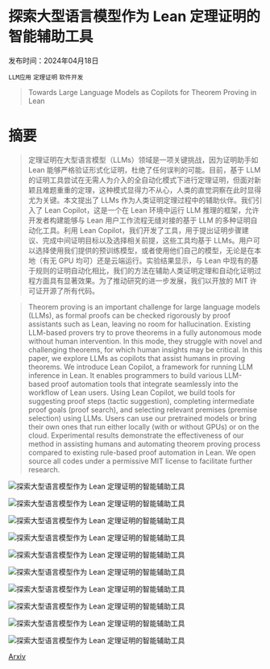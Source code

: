 # 探索大型语言模型作为 Lean 定理证明的智能辅助工具

发布时间：2024年04月18日

`LLM应用` `定理证明` `软件开发`

> Towards Large Language Models as Copilots for Theorem Proving in Lean

# 摘要

> 定理证明在大型语言模型（LLMs）领域是一项关键挑战，因为证明助手如 Lean 能够严格验证形式化证明，杜绝了任何误判的可能。目前，基于 LLM 的证明工具尝试在无需人为介入的全自动化模式下进行定理证明，但面对新颖且难题重重的定理，这种模式显得力不从心，人类的直觉洞察在此时显得尤为关键。本文提出了 LLMs 作为人类证明定理过程中的辅助伙伴。我们引入了 Lean Copilot，这是一个在 Lean 环境中运行 LLM 推理的框架，允许开发者构建能够与 Lean 用户工作流程无缝对接的基于 LLM 的多种证明自动化工具。利用 Lean Copilot，我们开发了工具，用于提出证明步骤建议、完成中间证明目标以及选择相关前提，这些工具均基于 LLMs。用户可以选择使用我们提供的预训练模型，或者使用他们自己的模型，无论是在本地（有无 GPU 均可）还是云端运行。实验结果显示，与 Lean 中现有的基于规则的证明自动化相比，我们的方法在辅助人类证明定理和自动化证明过程方面具有显著效果。为了推动研究的进一步发展，我们以开放的 MIT 许可证开源了所有代码。

> Theorem proving is an important challenge for large language models (LLMs), as formal proofs can be checked rigorously by proof assistants such as Lean, leaving no room for hallucination. Existing LLM-based provers try to prove theorems in a fully autonomous mode without human intervention. In this mode, they struggle with novel and challenging theorems, for which human insights may be critical. In this paper, we explore LLMs as copilots that assist humans in proving theorems. We introduce Lean Copilot, a framework for running LLM inference in Lean. It enables programmers to build various LLM-based proof automation tools that integrate seamlessly into the workflow of Lean users. Using Lean Copilot, we build tools for suggesting proof steps (tactic suggestion), completing intermediate proof goals (proof search), and selecting relevant premises (premise selection) using LLMs. Users can use our pretrained models or bring their own ones that run either locally (with or without GPUs) or on the cloud. Experimental results demonstrate the effectiveness of our method in assisting humans and automating theorem proving process compared to existing rule-based proof automation in Lean. We open source all codes under a permissive MIT license to facilitate further research.

![探索大型语言模型作为 Lean 定理证明的智能辅助工具](../../../paper_images/2404.12534/lean_copilot.png)

![探索大型语言模型作为 Lean 定理证明的智能辅助工具](../../../paper_images/2404.12534/human_ai_collaboration.png)

![探索大型语言模型作为 Lean 定理证明的智能辅助工具](../../../paper_images/2404.12534/goal.png)

![探索大型语言模型作为 Lean 定理证明的智能辅助工具](../../../paper_images/2404.12534/suggest_tactics.png)

![探索大型语言模型作为 Lean 定理证明的智能辅助工具](../../../paper_images/2404.12534/search_proof.png)

![探索大型语言模型作为 Lean 定理证明的智能辅助工具](../../../paper_images/2404.12534/premise_in.png)

![探索大型语言模型作为 Lean 定理证明的智能辅助工具](../../../paper_images/2404.12534/premise_out.png)

![探索大型语言模型作为 Lean 定理证明的智能辅助工具](../../../paper_images/2404.12534/select_premises.png)

![探索大型语言模型作为 Lean 定理证明的智能辅助工具](../../../paper_images/2404.12534/partial_config.png)

![探索大型语言模型作为 Lean 定理证明的智能辅助工具](../../../paper_images/2404.12534/text_to_vector.png)

[Arxiv](https://arxiv.org/abs/2404.12534)